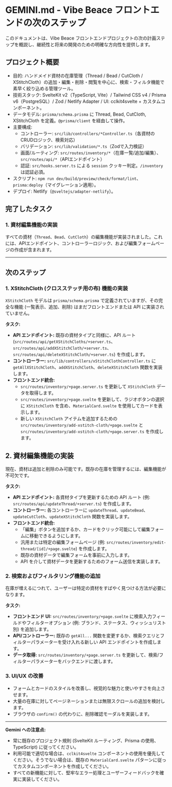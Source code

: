 # GEMINI.md - Vibe Beace フロントエンドの次のステップ

このドキュメントは、Vibe Beace フロントエンドプロジェクトの次の計画ステップを概説し、継続性と将来の開発のための明確な方向性を提供します。

## プロジェクト概要

- 目的: ハンドメイド資材の在庫管理（Thread / Bead / CutCloth / XStitchCloth）の追加・編集・削除・閲覧を中心に、検索・フィルタ機能で素早く絞り込める管理ツール。
- 技術スタック: SvelteKit v2（TypeScript, Vite）/ Tailwind CSS v4 / Prisma v6（PostgreSQL）/ Zod / Netlify Adapter / UI: cclkit4svelte + カスタムコンポーネント。
- データモデル: `prisma/schema.prisma` に Thread, Bead, CutCloth, XStitchCloth を定義。`@prisma/client` を経由して操作。
- 主要構成:
  - コントローラー: `src/lib/controllers/*Controller.ts`（各資材のCRUDロジック、検索対応）
  - バリデーション: `src/lib/validation/*.ts`（Zodで入力検証）
  - 画面/ルーティング: `src/routes/inventory/*`（在庫一覧/追加/編集）、`src/routes/api/*`（APIエンドポイント）
  - 認証: `src/hooks.server.ts` による `session` クッキー判定。`/inventory` は認証必須。
- スクリプト: `npm run dev/build/preview/check/format/lint`、`prisma:deploy`（マイグレーション適用）。
- デプロイ: Netlify（`@sveltejs/adapter-netlify`）。

## 完了したタスク

### 1. 資材編集機能の実装

すべての資材（`Thread`、`Bead`、`CutCloth`）の編集機能が実装されました。これには、APIエンドポイント、コントローラーロジック、および編集フォームページの作成が含まれます。

---

## 次のステップ

### 1. XStitchCloth (クロスステッチ用の布) 機能の実装

`XStitchCloth` モデルは `prisma/schema.prisma` で定義されていますが、その完全な機能 (一覧表示、追加、削除) はまだフロントエンドまたは API に実装されていません。

**タスク:**

- **API エンドポイント:** 既存の資材タイプと同様に、API ルート (`src/routes/api/getXStitchCloths/+server.ts`、`src/routes/api/addXStitchCloth/+server.ts`、`src/routes/api/deleteXStitchCloth/+server.ts`) を作成します。
- **コントローラー:** `src/lib/controllers/xStitchClothController.ts` に `getAllXStitchCloth`、`addXStitchCloth`、`deleteXStitchCloth` 関数を実装します。
- **フロントエンド統合:**
  - `src/routes/inventory/+page.server.ts` を更新して `XStitchCloth` データを取得します。
  - `src/routes/inventory/+page.svelte` を更新して、ラジオボタンの選択に `XStitchCloth` を含め、`MaterialCard.svelte` を使用してカードを表示します。
  - 新しい `XStitchCloth` アイテムを追加するための `src/routes/inventory/add-xstitch-cloth/+page.svelte` と `src/routes/inventory/add-xstitch-cloth/+page.server.ts` を作成します。

## 2. 資材編集機能の実装

現在、資材は追加と削除のみ可能です。既存の在庫を管理するには、編集機能が不可欠です。

**タスク:**

- **API エンドポイント:** 各資材タイプを更新するための API ルート (例: `src/routes/api/updateThread/+server.ts`) を作成します。
- **コントローラー:** 各コントローラーに `updateThread`、`updateBead`、`updateCutCloth`、`updateXStitchCloth` 関数を実装します。
- **フロントエンド統合:**
  - 「編集」ボタンを追加するか、カードをクリック可能にして編集フォームに移動できるようにします。
  - 汎用または特定の編集フォームページ (例: `src/routes/inventory/edit-thread/[id]/+page.svelte`) を作成します。
  - 既存の資材データで編集フォームを事前に入力します。
  - API を介して資材データを更新するためのフォーム送信を実装します。

### 2. 検索およびフィルタリング機能の追加

在庫が増えるにつれて、ユーザーは特定の資材をすばやく見つける方法が必要になります。

**タスク:**

- **フロントエンド UI:** `src/routes/inventory/+page.svelte` に検索入力フィールドやフィルターオプション (例: ブランド、ステータス、ウィッシュリスト別) を追加します。
- **API/コントローラー:** 既存の `getAll...` 関数を変更するか、検索クエリとフィルターパラメーターを受け入れる新しい API エンドポイントを作成します。
- **データ取得:** `src/routes/inventory/+page.server.ts` を更新して、検索/フィルターパラメーターをバックエンドに渡します。

### 3. UI/UX の改善

- フォームとカードのスタイルを改善し、視覚的な魅力と使いやすさを向上させます。
- 大量の在庫に対してページネーションまたは無限スクロールの追加を検討します。
- ブラウザの `confirm()` の代わりに、削除確認モーダルを実装します。

---

**Gemini への注意点:**

- 常に既存のプロジェクト規則 (SvelteKit ルーティング、Prisma の使用、TypeScript) に従ってください。
- 利用可能で適切な場合は、`cclkit4svelte` コンポーネントの使用を優先してください。そうでない場合は、既存の `MaterialCard.svelte` パターンに従ってカスタムコンポーネントを作成してください。
- すべての新機能に対して、堅牢なエラー処理とユーザーフィードバックを確実に実装してください。
